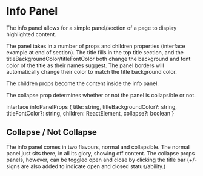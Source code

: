 # Info Panel

The info panel allows for a simple panel/section of a page to display highlighted content.

The panel takes in a number of props and children properties (interface example at end of section). The title fills in the top title section, and the titleBackgroundColor/titleFontColor both change the background and font color of the title as their names suggest. The panel borders will automatically change their color to match the title background color.

The children props become the content inside the info panel.

The collapse prop determines whether or not the panel is collapsible or not.

interface infoPanelProps {
    title: string,
    titleBackgroundColor?: string,
    titleFontColor?: string,
    children: ReactElement,
    collapse?: boolean
}

## Collapse / Not Collapse

The info panel comes in two flavours, normal and collapsible. The normal panel just sits there, in all its glory, showing off content. The collapse props panels, however, can be toggled open and close by clicking the title bar (+/- signs are also added to indicate open and closed status/ability.)